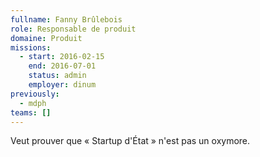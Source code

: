 ```yaml
---
fullname: Fanny Brûlebois
role: Responsable de produit
domaine: Produit
missions:
  - start: 2016-02-15
    end: 2016-07-01
    status: admin
    employer: dinum
previously:
  - mdph
teams: []
---
```

Veut prouver que « Startup d'État » n'est pas un oxymore.
